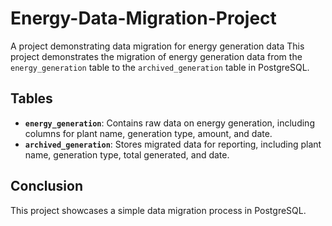 # Energy-Data-Migration-Project
A project demonstrating data migration for energy generation data 
This project demonstrates the migration of energy generation data from the `energy_generation` table to the `archived_generation` table in PostgreSQL. 

## Tables

- **`energy_generation`**: Contains raw data on energy generation, including columns for plant name, generation type, amount, and date.
- **`archived_generation`**: Stores migrated data for reporting, including plant name, generation type, total generated, and date.

## Conclusion
This project showcases a simple data migration process in PostgreSQL.

